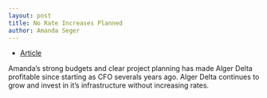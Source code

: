 ```yaml
---
layout: post
title: No Rate Increases Planned
author: Amanda Seger
---
```


* [Article](http://www.countrylines.com/wp-content/uploads/2014/12/MECA-11454-January-Country-Lines-Alger_final_web.pdf)

Amanda’s strong budgets and clear project planning has made Alger Delta profitable since starting as CFO severals years ago.  Alger Delta continues to grow and invest in it’s infrastructure without increasing rates.
